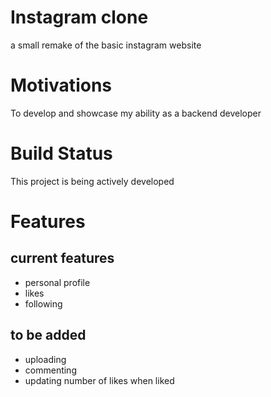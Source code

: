# Instagram clone
a small remake of the basic instagram website

# Motivations
To develop and showcase my ability as a backend developer

# Build Status
This project is being actively developed

# Features
## current features
- personal profile
- likes
- following

## to be added
- uploading
- commenting
- updating number of likes when liked

